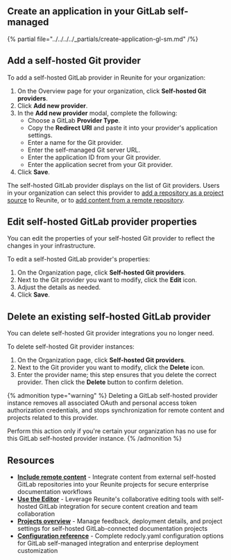 ## Create an application in your GitLab self-managed

{% partial file="../../../../_partials/create-application-gl-sm.md" /%}

## Add a self-hosted Git provider

To add a self-hosted GitLab provider in Reunite for your organization:

1. On the Overview page for your organization, click **Self-hosted Git providers**.
2. Click **Add new provider**.
3. In the **Add new provider** modal, complete the following:
   - Choose a GitLab **Provider Type**.
   - Copy the **Redirect URI** and paste it into your provider's application settings.
   - Enter a name for the Git provider.
   - Enter the self-managed Git server URL.
   - Enter the application ID from your Git provider.
   - Enter the application secret from your Git provider.
4. Click **Save**.

  The self-hosted GitLab provider displays on the list of Git providers.
  Users in your organization can select this provider to [add a repository as a project source](../connect-git-provider.md) to Reunite, or to [add content from a remote repository](../../remote-content/index.md).

## Edit self-hosted GitLab provider properties

You can edit the properties of your self-hosted Git provider to reflect the changes in your infrastructure.

To edit a self-hosted GitLab provider's properties:

1. On the Organization page, click **Self-hosted Git providers**.
2. Next to the Git provider you want to modify, click the **Edit** icon.
3. Adjust the details as needed.
4. Click **Save**.

## Delete an existing self-hosted GitLab provider

You can delete self-hosted Git provider integrations you no longer need.

To delete self-hosted Git provider instances:

1. On the Organization page, click **Self-hosted Git providers**.
2. Next to the Git provider you want to modify, click the **Delete** icon.
3. Enter the provider name; this step ensures that you delete the correct provider.
   Then click the **Delete** button to confirm deletion.

{% admonition type="warning" %}
  Deleting a GitLab self-hosted provider instance removes all associated OAuth and personal access token authorization credentials, and stops synchronization for remote content and projects related to this provider.

  Perform this action only if you're certain your organization has no use for this GitLab self-hosted provider instance.
{% /admonition %}

## Resources

- **[Include remote content](../../remote-content/index.md)** - Integrate content from external self-hosted GitLab repositories into your Reunite projects for secure enterprise documentation workflows
- **[Use the Editor](../../use-editor.md)** - Leverage Reunite's collaborative editing tools with self-hosted GitLab integration for secure content creation and team collaboration
- **[Projects overview](../../projects.md)** - Manage feedback, deployment details, and project settings for self-hosted GitLab-connected documentation projects
- **[Configuration reference](../../../../config/index.md)** - Complete redocly.yaml configuration options for GitLab self-managed integration and enterprise deployment customization